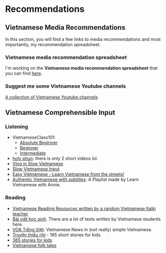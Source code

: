 # Recommendations

## Vietnamese Media Recommendations

In this section, you will find a few links to media recommendations and most importantly, my recommendation spreadsheet.

### Vietnamese media recommendation spreadsheet

I'm working on the **Vietnamese media recommendation spreadsheet** that you can find [here](https://daihocmo.github.io/awesome-ngon-ngu/media-recs/tieng-viet/).

### Suggest me some Vietnamese Youtube channels

[A collection of Vietnamese Youtube channels](https://daihocmo.github.io/awesome-ngon-ngu/media-recs/tieng-viet/noi-dung-tieng-viet.html)

## Vietnamese Comprehensible Input

### Listening

- VietnameseClass101:
    - [Absolute Beginner](https://www.youtube.com/playlist?list=PLunONiOw9GxL3KEhx7lTJbY8-COYXBkyK)
    - [Beginner](https://www.youtube.com/playlist?list=PLunONiOw9GxLoQOkTELRyn8xUgY9MP_PR)
    - [Intermediate](https://www.youtube.com/playlist?list=PLunONiOw9GxJqez21K_cBsNV4k_9dPg0U)
- [holy phun](https://www.youtube.com/channel/UCBRTv26bFOoQvCsKluwuCDQ): there is only 2 short videos lol.
- [Vlog in Slow Vietnamese](https://www.youtube.com/playlist?list=PLW2Cgj7b_FvjiNUTa4GHRJz2H8SbncPCy)
- [Slow Vietnamese Input](https://www.youtube.com/playlist?list=PLW2Cgj7b_FviK9D0yZ6-n2R3WgeuZieTT)
- [Easy Vietnamese - Learn Vietnamese from the streets!](https://www.youtube.com/playlist?list=PLA5UIoabheFN8XxzGYrLkEDuhxESQ8kUr)
- [Authentic Vietnamese with subtitles](https://www.youtube.com/playlist?list=PLnVIHsBDulRMiCJThslqsejGhWlLEHGQ6): A Playlist made by Learn Vietnamese with Annie.

### Reading 

- [Vietnamese Reading Resources written by a random Vietnamese Italki teacher](http://easyvietnamese.weebly.com/reading)
- [Bài viết học sinh](https://tiengviethuchanh.wordpress.com/bai-viet-hoc-sinh/). There are a lot of texts written by Vietnamese students here.
- [VOA Tiếng Việt](https://www.voatiengviet.com/): Vietnamese News in (not really) simple Vietnamese.
- [Truyện thiếu nhi](https://tiengviethuchanh.wordpress.com/truyen-thieu-nhi/) - 165 short stories for kids.
- [365 stories for kids](https://truyenchobe.com/tag/1001-chuyen-ke-cho-be-truoc-gio-di-ngu)
- [Vietnamese folk tales](https://tiengviethuchanh.wordpress.com/truyen-co-tich/)
